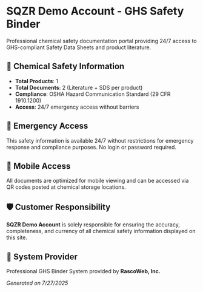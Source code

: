# SQZR Demo Account - GHS Safety Binder

Professional chemical safety documentation portal providing 24/7 access to GHS-compliant Safety Data Sheets and product literature.

## 🧪 Chemical Safety Information

- **Total Products**: 1
- **Total Documents**: 2 (Literature + SDS per product)
- **Compliance**: OSHA Hazard Communication Standard (29 CFR 1910.1200)
- **Access**: 24/7 emergency access without barriers

## 🚨 Emergency Access

This safety information is available 24/7 without restrictions for emergency response and compliance purposes. No login or password required.

## 📱 Mobile Access

All documents are optimized for mobile viewing and can be accessed via QR codes posted at chemical storage locations.

## 🛡️ Customer Responsibility

**SQZR Demo Account** is solely responsible for ensuring the accuracy, completeness, and
currency of all chemical safety information displayed on this site.

## 🏢 System Provider

Professional GHS Binder System provided by **RascoWeb, Inc.**

*Generated on 7/27/2025*
